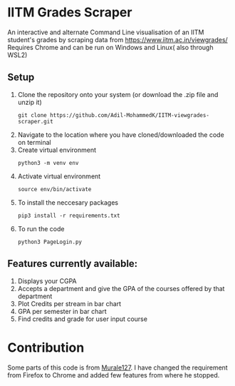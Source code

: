 # IITM Grades Scraper

An interactive and alternate Command Line visualisation of an IITM student's grades by scraping data from https://www.iitm.ac.in/viewgrades/  
Requires Chrome and can be run on Windows and Linux( also through WSL2)

## Setup

1. Clone the repository onto your system (or download the .zip file and unzip it)
   <pre><code>git clone https://github.com/Adil-MohammedK/IITM-viewgrades-scraper.git</code></pre>
2. Navigate to the location where you have cloned/downloaded the code on terminal
3. Create virtual environment
   <pre><code>python3 -m venv env</code></pre>
4. Activate virtual environment
   <pre><code>source env/bin/activate</code></pre>
5. To install the neccesary packages
   <pre><code>pip3 install -r requirements.txt</code></pre>
6. To run the code
   <pre><code>python3 PageLogin.py</code></pre>

## Features currently available:

1. Displays your CGPA
2. Accepts a department and give the GPA of the courses offered by that department
3. Plot Credits per stream in bar chart
4. GPA per semester in bar chart
5. Find credits and grade for user input course

# Contribution

Some parts of this code is from [Murale127](https://github.com/murale127/viewgrades-scraper). I have changed the requirement from Firefox to Chrome and added few features from where he stopped.
